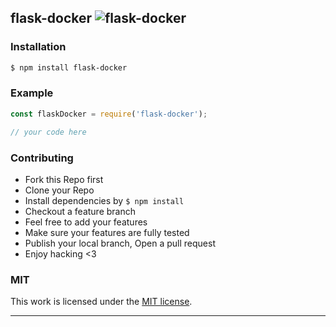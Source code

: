 ## flask-docker ![flask-docker](https://img.shields.io/npm/v/flask-docker.svg)

> 

### Installation

```bash
$ npm install flask-docker
```

### Example

```js
const flaskDocker = require('flask-docker');

// your code here

```

### Contributing
- Fork this Repo first
- Clone your Repo
- Install dependencies by `$ npm install`
- Checkout a feature branch
- Feel free to add your features
- Make sure your features are fully tested
- Publish your local branch, Open a pull request
- Enjoy hacking <3

### MIT

This work is licensed under the [MIT license](./LICENSE).

---